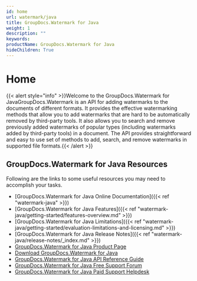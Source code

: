 ```yaml
---
id: home
url: watermark/java
title: GroupDocs.Watermark for Java
weight: 1
description: ""
keywords: 
productName: GroupDocs.Watermark for Java
hideChildren: True
---
```

#  Home 

{{< alert style="info" >}}Welcome to the GroupDocs.Watermark for JavaGroupDocs.Watermark is an API for adding watermarks to the documents of different formats. It provides the effective watermarking methods that allow you to add watermarks that are hard to be automatically removed by third-party tools. It also allows you to search and remove previously added watermarks of popular types (including watermarks added by third-party tools) in a document. The API provides straightforward and easy to use set of methods to add, search, and remove watermarks in supported file formats.{{< /alert >}}

## GroupDocs.Watermark for Java Resources

Following are the links to some useful resources you may need to accomplish your tasks.

*   [GroupDocs.Watermark for Java Online Documentation]({{< ref "watermark-java" >}})
*   [GroupDocs.Watermark for Java Features]({{< ref "watermark-java/getting-started/features-overview.md" >}})
*   [GroupDocs.Watermark for Java Limitations]({{< ref "watermark-java/getting-started/evaluation-limitations-and-licensing.md" >}})
*   [GroupDocs.Watermark for Java Release Notes]({{< ref "watermark-java/release-notes/_index.md" >}})
*   [GroupDocs.Watermark for Java Product Page](https://products.groupdocs.com/watermark/java)
*   [Download GroupDocs.Watermark for Java](https://artifact.groupdocs.com/webapp/#/artifacts/browse/tree/General/repo/com/groupdocs/groupdocs-watermark)
*   [GroupDocs.Watermark for Java API Reference Guide](https://apireference.groupdocs.com/java/watermark)
*   [GroupDocs.Watermark for Java Free Support Forum](https://forum.groupdocs.com/c/watermark)
*   [GroupDocs.Watermark for Java Paid Support Helpdesk](https://helpdesk.groupdocs.com/)
